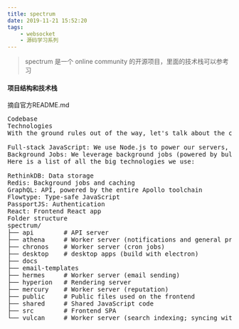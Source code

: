 ```yaml
---
title: spectrum
date: 2019-11-21 15:52:20
tags:
    - websocket
    - 源码学习系列
---
```

> spectrum 是一个 online community 的开源项目，里面的技术栈可以参考习

#### 项目结构和技术栈
摘自官方README.md
<pre>
Codebase
Technologies
With the ground rules out of the way, let's talk about the coarse architecture of this mono repo:

Full-stack JavaScript: We use Node.js to power our servers, and React to power our frontend apps. Almost all of the code you'll touch in this codebase will be JavaScript.
Background Jobs: We leverage background jobs (powered by bull and Redis) a lot. These jobs are handled by a handful of small worker servers, each with its own purpose.
Here is a list of all the big technologies we use:

RethinkDB: Data storage
Redis: Background jobs and caching
GraphQL: API, powered by the entire Apollo toolchain
Flowtype: Type-safe JavaScript
PassportJS: Authentication
React: Frontend React app
Folder structure
spectrum/
├── api        # API server
├── athena     # Worker server (notifications and general processing)
├── chronos    # Worker server (cron jobs)
├── desktop    # desktop apps (build with electron)
├── docs
├── email-templates
├── hermes     # Worker server (email sending)
├── hyperion   # Rendering server
├── mercury    # Worker server (reputation)
├── public     # Public files used on the frontend
├── shared     # Shared JavaScript code
├── src        # Frontend SPA
└── vulcan     # Worker server (search indexing; syncing with Algolia)

</pre>
